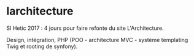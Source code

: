 # larchitecture
SI Hetic 2017 : 4 jours pour faire refonte du site L'Architecture.

Design, intégration, PHP (POO - architecture MVC - système templating Twig et rooting de synfony).

